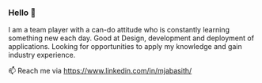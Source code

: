 ### Hello 👋
I am a team player with a can-do attitude who is constantly learning something new each day. Good at Design, development and deployment of applications. Looking for opportunities to apply my knowledge and gain industry experience. 

📫 Reach me via https://www.linkedin.com/in/mjabasith/
<!--
**mjabasith/mjabasith** is a ✨ _special_ ✨ repository because its `README.md` (this file) appears on your GitHub profile.

Here are some ideas to get you started:

- 🔭 I’m currently working on ...
- 🌱 I’m currently learning ...
- 👯 I’m looking to collaborate on ...
- 🤔 I’m looking for help with ...
- 💬 Ask me about ...
- 📫 How to reach me: ...
- 😄 Pronouns: ...
- ⚡ Fun fact: ...
-->
